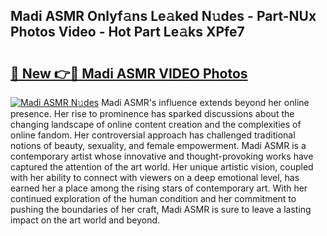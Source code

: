 ## Madi ASMR Onlyf𝚊ns Le𝚊ked N𝚞des - Part-NUx Photos Video - Hot Part Le𝚊ks XPfe7

# <h2><a href="http://ab81482.deff.icu/?id=Madi+ASMR">🔗 New 👉🔴 Madi ASMR VIDEO Photos</a></h2>

[![Madi ASMR N𝚞des](https://i.imgur.com/rIISA9y.gif)](http://ab81482.deff.icu/?id=Madi+ASMR)
Madi ASMR's influence extends beyond her online presence. Her rise to prominence has sparked discussions about the changing landscape of online content creation and the complexities of online fandom. Her controversial approach has challenged traditional notions of beauty, sexuality, and female empowerment. Madi ASMR is a contemporary artist whose innovative and thought-provoking works have captured the attention of the art world. Her unique artistic vision, coupled with her ability to connect with viewers on a deep emotional level, has earned her a place among the rising stars of contemporary art. With her continued exploration of the human condition and her commitment to pushing the boundaries of her craft, Madi ASMR is sure to leave a lasting impact on the art world and beyond.

